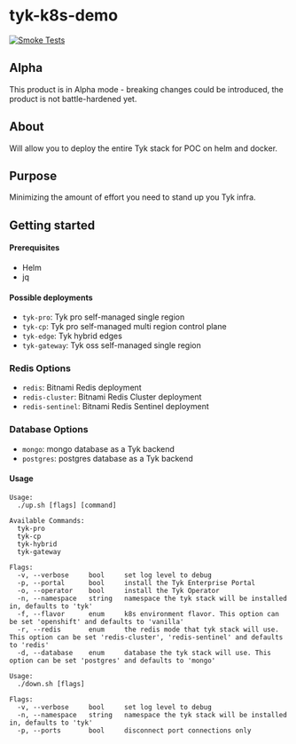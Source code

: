# tyk-k8s-demo
<!-- Tell other people why your project is useful, what they can do with your project, and how they can use it.
As explained in GitHub it typically includes information on:
1. What the project does
2. Why the project is useful
3. How users can get started with the project
4. Where users can get help with your project
5. Who maintains and contributes to the project
For more details check GitHub [doc](https://docs.github.com/en/repositories/managing-your-repositorys-settings-and-features/customizing-your-repository/about-readmes)

PLEASE CHANGE THIS FILE NAME TO BE "README.md" so GitHub can automatically surface it to repository visitors.
-->

[![Smoke Tests](https://github.com/TykTechnologies/tyk-k8s-demo/actions/workflows/smoke-test.yml/badge.svg)](https://github.com/TykTechnologies/tyk-k8s-demo/actions/workflows/smoke-test.yml)

## Alpha
This product is in Alpha mode - breaking changes could be introduced, the product is not battle-hardened yet.

## About
Will allow you to deploy the entire Tyk stack for POC on helm and docker.
  
## Purpose
Minimizing the amount of effort you need to stand up you Tyk infra.
  
## Getting started  

#### Prerequisites
- Helm
- jq

#### Possible deployments
- `tyk-pro`: Tyk pro self-managed single region
- `tyk-cp`: Tyk pro self-managed multi region control plane
- `tyk-edge`: Tyk hybrid edges
- `tyk-gateway`: Tyk oss self-managed single region

### Redis Options
- `redis`: Bitnami Redis deployment
- `redis-cluster`: Bitnami Redis Cluster deployment
- `redis-sentinel`: Bitnami Redis Sentinel deployment

### Database Options
- `mongo`: mongo database as a Tyk backend
- `postgres`: postgres database as a Tyk backend

#### Usage
```
Usage:
  ./up.sh [flags] [command]

Available Commands:
  tyk-pro
  tyk-cp
  tyk-hybrid
  tyk-gateway

Flags:
  -v, --verbose   	bool   	 set log level to debug
  -p, --portal    	bool   	 install the Tyk Enterprise Portal
  -o, --operator  	bool   	 install the Tyk Operator
  -n, --namespace 	string 	 namespace the tyk stack will be installed in, defaults to 'tyk'
  -f, --flavor    	enum   	 k8s environment flavor. This option can be set 'openshift' and defaults to 'vanilla'
  -r, --redis     	enum   	 the redis mode that tyk stack will use. This option can be set 'redis-cluster', 'redis-sentinel' and defaults to 'redis'
  -d, --database  	enum   	 database the tyk stack will use. This option can be set 'postgres' and defaults to 'mongo'
```

```
Usage:
  ./down.sh [flags]

Flags:
  -v, --verbose   	bool   	 set log level to debug
  -n, --namespace 	string 	 namespace the tyk stack will be installed in, defaults to 'tyk'
  -p, --ports     	bool   	 disconnect port connections only
```
